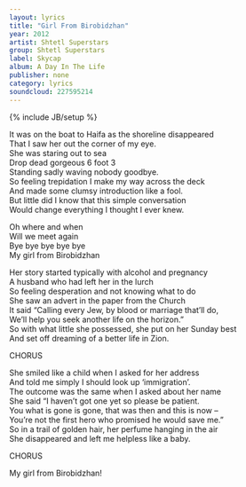 ```yaml
---
layout: lyrics
title: "Girl From Birobidzhan"
year: 2012
artist: Shtetl Superstars
group: Shtetl Superstars
label: Skycap
album: A Day In The Life
publisher: none
category: lyrics
soundcloud: 227595214
---
```

{% include JB/setup %}


It was on the boat to Haifa as the shoreline disappeared    
That I saw her out the corner of my eye.    
She was staring out to sea    
Drop dead gorgeous 6 foot 3    
Standing sadly waving nobody goodbye.    
So feeling trepidation I make my way across the deck    
And made some clumsy introduction like a fool.    
But little did I know that this simple conversation    
Would change everything I thought I ever knew.    
    
Oh where and when    
Will we meet again    
Bye bye bye bye bye     
My girl from Birobidzhan    
    
Her story started typically with alcohol and pregnancy    
A husband who had left her in the lurch    
So feeling desperation and not knowing what to do    
She saw an advert in the paper from the Church    
It said “Calling every Jew, by blood or marriage that’ll do,    
We’ll help you seek another life on the horizon.”    
So with what little she possessed, she put on her Sunday best    
And set off dreaming of a better life in Zion.    
    
CHORUS    
    
She smiled like a child when I asked for her address    
And told me simply I should look up ‘immigration’.    
The outcome was the same when I asked about her name    
She said “I haven’t got one yet so please be patient.    
You what is gone is gone, that was then and this is now –    
You’re not the first hero who promised he would save me.”    
So in a trail of golden hair, her perfume hanging in the air    
She disappeared and left me helpless like a baby.    
    
CHORUS    
    
My girl from Birobidzhan!